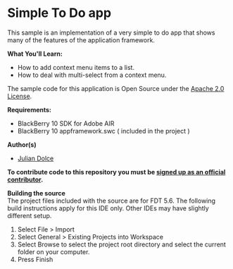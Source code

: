 # Simple To Do app

This sample is an implementation of a very simple to do app that shows many of the features of the application framework.  
  
**What You'll Learn:**  
* How to add context menu items to a list.
* How to deal with multi-select from a context menu.

The sample code for this application is Open Source under the [Apache 2.0 License](http://www.apache.org/licenses/LICENSE-2.0.html).


**Requirements:**  
* BlackBerry 10 SDK for Adobe AIR  
* BlackBerry 10 appframework.swc ( included in the project )  

**Author(s)** 

* [Julian Dolce](http://www.twitter.com/jdolce)

**To contribute code to this repository you must be [signed up as an official contributor](http://blackberry.github.com/howToContribute.html).**

**Building the source**  
The project files included with the source are for FDT 5.6. The following build instructions apply for this IDE only. Other IDEs may have slightly different setup.  
1. Select File > Import  
2. Select General > Existing Projects into Workspace  
3. Select Browse to select the project root directory and select the current folder on your computer.  
4. Press Finish 



